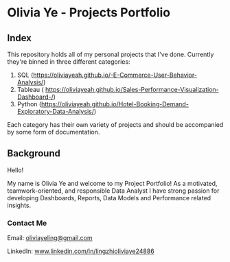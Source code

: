 # Olivia Ye - Projects Portfolio

## Index

This repository holds all of my personal projects that I've done. Currently they're binned in three different categories:

1. SQL (https://oliviayeah.github.io/-E-Commerce-User-Behavior-Analysis/)
2. Tableau ( https://oliviayeah.github.io/Sales-Performance-Visualization-Dashboard-/)
3. Python (https://oliviayeah.github.io/Hotel-Booking-Demand-Exploratory-Data-Analysis/)

Each category has their own variety of projects and should be accompanied by some form of documentation.

## Background

Hello!

My name is Olivia Ye and welcome to my Project Portfolio! As a motivated, teamwork-oriented, and responsible Data Analyst I have strong passion for developing Dashboards, Reports, Data Models and Performance related insights.

### Contact Me

Email: oliviayeling@gmail.com

LinkedIn: www.linkedin.com/in/lingzhioliviaye24886
